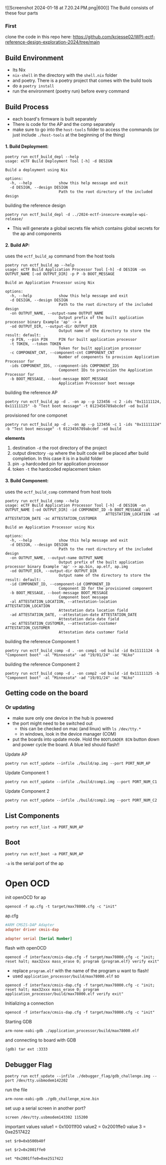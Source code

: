 ![[Screenshot 2024-01-18 at 7.20.24 PM.png|600]]
The Build consists of these four parts

### First
clone the code in this repo here:  https://github.com/kcjesse02/WPI-ectf-reference-design-exploration-2024/tree/main
## Build Environment
- Its Nix
- `nix-shell` in the directory with the `shell.nix` folder
- and poetry. There is a poetry project that comes with the build tools
- do a `poetry install`
- run the environment (poetry run) before every command

## Build Process
- each board's firmware is built separately
- There is code for the AP and the comp separately
- make sure to go into the `host-tools` folder to access the commands (or just include `./host-tools` at the beginning of the thing)

#### 1. Build Deployment:
```shell
poetry run ectf_build_depl --help
usage: eCTF Build Deployment Tool [-h] -d DESIGN

Build a deployment using Nix

options:
  -h, --help            show this help message and exit
  -d DESIGN, --design DESIGN
                        Path to the root directory of the included design
```
building the reference design
```shell
poetry run ectf_build_depl -d ../2024-ectf-insecure-example-wpi-release/
```
- This will generate a global secrets file which contains global secrets for the ap and components


#### 2. Build AP:
uses the `ectf_build_ap` command from the host tools
```shell
poetry run ectf_build_ap --help
usage: eCTF Build Application Processor Tool [-h] -d DESIGN -on OUTPUT_NAME [-od OUTPUT_DIR] -p P -b BOOT_MESSAGE

Build an Application Processor using Nix

options:
  -h, --help            show this help message and exit
  -d DESIGN, --design DESIGN
                        Path to the root directory of the included design
  -on OUTPUT_NAME, --output-name OUTPUT_NAME
                        Output prefix of the built application processor binary Example 'ap' -> a
  -od OUTPUT_DIR, --output-dir OUTPUT_DIR
                        Output name of the directory to store the result: default: .
  -p PIN, --pin PIN     PIN for built application processor
  -t TOKEN, --token TOKEN
                        Token for built application processor
  -c COMPONENT_CNT, --component-cnt COMPONENT_CNT
                        Number of components to provision Application Processor for
  -ids COMPONENT_IDS, --component-ids COMPONENT_IDS
                        Component IDs to provision the Application Processor for
  -b BOOT_MESSAGE, --boot-message BOOT_MESSAGE
                        Application Processor boot message
```
building the reference AP
```shell
poetry run ectf_build_ap -d . -on ap --p 123456 -c 2 -ids "0x11111124, 0x11111125" -b "Test boot message" -t 0123456789abcdef -od build
```

provisioned for one componet
```shell
poetry run ectf_build_ap -d . -on ap --p 123456 -c 1 -ids "0x11111124" -b "Test boot message" -t 0123456789abcdef -od build
```


**elements**
1. destination `-d` the root directory of the project
2. output directory `-op` where the built code will be placed after build completion. In this case it is in a build folder
3. pin `-p` hardcoded pin for application processor
4. token `-t` the hardcoded replacement token

#### 3. Build Component:
uses the `ectf_build_comp` command from host tools
```shell
poetry run ectf_build_comp --help
usage: eCTF Build Application Processor Tool [-h] -d DESIGN -on OUTPUT_NAME [-od OUTPUT_DIR] -id COMPONENT_ID -b BOOT_MESSAGE -al
                                             ATTESTATION_LOCATION -ad ATTESTATION_DATE -ac ATTESTATION_CUSTOMER

Build an Application Processor using Nix

options:
  -h, --help            show this help message and exit
  -d DESIGN, --design DESIGN
                        Path to the root directory of the included design
  -on OUTPUT_NAME, --output-name OUTPUT_NAME
                        Output prefix of the built application processor binary Example 'ap' -> ap.bin, ap.elf, ap.img
  -od OUTPUT_DIR, --output-dir OUTPUT_DIR
                        Output name of the directory to store the result: default: .
  -id COMPONENT_ID, --component-id COMPONENT_ID
                        Component ID for the provisioned component
  -b BOOT_MESSAGE, --boot-message BOOT_MESSAGE
                        Component boot message
  -al ATTESTATION_LOCATION, --attestation-location ATTESTATION_LOCATION
                        Attestation data location field
  -ad ATTESTATION_DATE, --attestation-date ATTESTATION_DATE
                        Attestation data date field
  -ac ATTESTATION_CUSTOMER, --attestation-customer ATTESTATION_CUSTOMER
                        Attestation data customer field
```

building the reference Component 1
```shell
poetry run ectf_build_comp -d . -on comp1 -od build -id 0x11111124 -b "Component boot" -al "Minnesota" -ad "19/01/24" -ac "Niko"
```

building the reference Component 2
```shell
poetry run ectf_build_comp -d . -on comp2 -od build -id 0x11111125 -b "Component boot" -al "Minnesota" -ad "19/01/24" -ac "Niko"
```


## Getting code on the board
### Or updating
- make sure only one device in the hub is powered
- the port might need to be switched out
	- this can be checked on mac (and linux) with `ls /dev/tty.*`
	- in windows, look in the device manager (COM)
- put the boards into update mode. Hold the `BOOTLOADER BIN` button down and power cycle the board. A blue led should flash!!

Update AP
```shell
poetry run ectf_update --infile ./build/ap.img --port PORT_NUM_AP
```
Update Component 1
```shell
poetry run ectf_update --infile ./build/comp1.img --port PORT_NUM_C1
```
Update Component 2
```shell
poetry run ectf_update --infile ./build/comp2.img --port PORT_NUM_C2
```
## List Components
```shell
poetry run ectf_list -a PORT_NUM_AP
```
## Boot
```
poetry run ectf_boot -a PORT_NUM_AP
```
`-a` is the serial port of the ap


# Open OCD

init openOCD for ap
```shell
openocd -f ap.cfg -t target/max78000.cfg -c "init"
```

ap.cfg

```cfg
#ARM CMSIS-DAP Adapter 
adapter driver cmsis-dap

adapter serial [Serial Number]
```

flash with openOCD
```shell
openocd -f interface/cmsis-dap.cfg -f target/max78000.cfg -c "init; reset halt; max32xxx mass_erase 0; program {program.elf} verify exit"
```
- replace `program.elf` with the name of the program u want to flash!
- used `application_processor/build/max78000.elf`
so
```shell
openocd -f interface/cmsis-dap.cfg -f target/max78000.cfg -c "init; reset halt; max32xxx mass_erase 0; program application_processor/build/max78000.elf verify exit"
```

Initializing a connection
```shell
openocd -f interface/cmsis-dap.cfg -f target/max78000.cfg -c "init"
```

Starting GDB
```shell
arm-none-eabi-gdb ./application_processor/build/max78000.elf
```

and connecting to board with GDB
```shell
(gdb) tar ext :3333
```

## Debugger Flag
```shell
poetry run ectf_update --infile ./debugger_flag/gdb_challenge.img --port /dev/tty.usbmodem142202
```

run the file
```shell
arm-none-eabi-gdb ./gdb_challenge_mine.bin
```

set uup a serial screen in another port?
```shell
screen /dev/tty.usbmodem143302 115200
```

important values
value1 = 0x10011f00
value2 = 0x2001ffe0
value 3 = 0xe2517422

```
set $r0=0xb500b40f

set $r2=0x2001ffe0

set *0x2001ffe0=0xe2517422
```